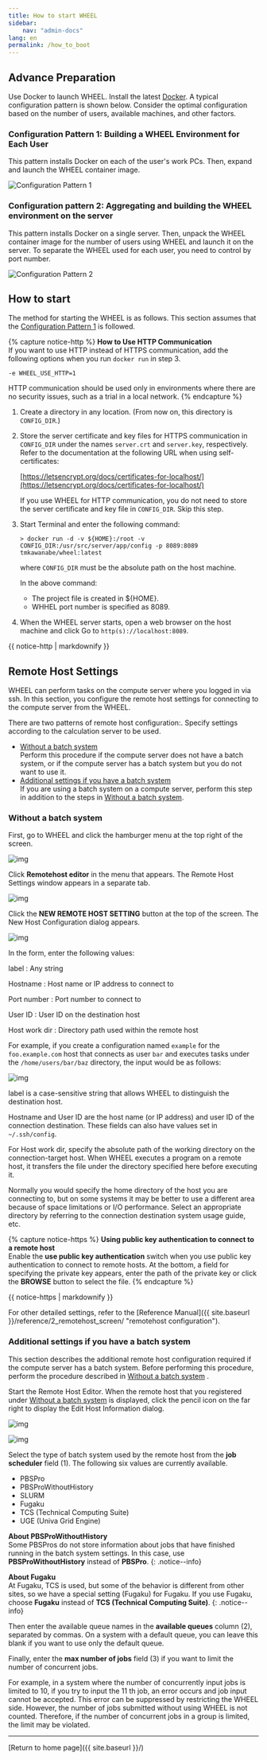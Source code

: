 ```yaml
---
title: How to start WHEEL
sidebar:
    nav: "admin-docs"
lang: en
permalink: /how_to_boot
---
```


## Advance Preparation
Use Docker to launch WHEEL. Install the latest [Docker](https://www.docker.com/).
A typical configuration pattern is shown below. Consider the optimal configuration based on the number of users, available machines, and other factors.

### Configuration Pattern 1: Building a WHEEL Environment for Each User
This pattern installs Docker on each of the user's work PCs. Then, expand and launch the WHEEL container image.


![Configuration Pattern 1](img/configuration_pattern_01.svg)

### Configuration pattern 2: Aggregating and building the WHEEL environment on the server
This pattern installs Docker on a single server. Then, unpack the WHEEL container image for the number of users using WHEEL and launch it on the server. To separate the WHEEL used for each user, you need to control by port number.


![Configuration Pattern 2](img/configuration_pattern_02.svg)

## How to start
The method for starting the WHEEL is as follows.
This section assumes that the [Configuration Pattern 1](#configuration-pattern-1-building-a-wheel-environment-for-each-user) is followed.

{% capture notice-http %}
__How to Use HTTP Communication__  
If you want to use HTTP instead of HTTPS communication, add the following options when you run `docker run` in step 3.
```
-e WHEEL_USE_HTTP=1
```
HTTP communication should be used only in environments where there are no security issues, such as a trial in a local network.
{% endcapture %}


1. Create a directory in any location. (From now on, this directory is `CONFIG_DIR`.)
1. Store the server certificate and key files for HTTPS communication in `CONFIG_DIR` under the names `server.crt` and `server.key`, respectively.
    Refer to the documentation at the following URL when using self-certificates:

    [https://letsencrypt.org/docs/certificates-for-localhost/](https://letsencrypt.org/docs/certificates-for-localhost/)

    If you use WHEEL for HTTP communication, you do not need to store the server certificate and key file in `CONFIG_DIR`.
    Skip this step.

1. Start Terminal and enter the following command:

    ```
    > docker run -d -v ${HOME}:/root -v CONFIG_DIR:/usr/src/server/app/config -p 8089:8089 tmkawanabe/wheel:latest
    ```

    where `CONFIG_DIR` must be the absolute path on the host machine.

    In the above command:

    - The project file is created in ${HOME}.
    - WHHEL port number is specified as 8089.

1. When the WHEEL server starts, open a web browser on the host machine and click
    Go to `http(s)://localhost:8089`.

<div class="notice--info">{{ notice-http | markdownify }}</div>


## Remote Host Settings
WHEEL can perform tasks on the compute server where you logged in via ssh.
In this section, you configure the remote host settings for connecting to the compute server from the WHEEL.

There are two patterns of remote host configuration:. Specify settings according to the calculation server to be used.
- [Without a batch system](#without-a-batch-system)  
Perform this procedure if the compute server does not have a batch system, or if the compute server has a batch system but you do not want to use it.
- [Additional settings if you have a batch system](#additional-settings-if-you-have-a-batch-system)  
If you are using a batch system on a compute server, perform this step in addition to the steps in [Without a batch system](#without-a-batch-system).

### Without a batch system
First, go to WHEEL and click the hamburger menu at the top right of the screen.

![img](./img/hamburger_menu.png "hamburger menu")

Click __Remotehost editor__ in the menu that appears. The Remote Host Settings window appears in a separate tab.

![img](./img/remotehost_editor_button.png "Remote Host Editor Link")


Click the __NEW REMOTE HOST SETTING__ button at the top of the screen. The New Host Configuration dialog appears.

![img](./img/remotehost_editor.png "Remote Host Editor")

In the form, enter the following values:

label
: Any string

Hostname
: Host name or IP address to connect to

Port number
: Port number to connect to

User ID
: User ID on the destination host

Host work dir
: Directory path used within the remote host

For example, if you create a configuration named `example` for the `foo.example.com` host that connects as user `bar` and executes tasks under the `/home/users/bar/baz` directory, the input would be as follows:

![img](./img/new_remotehost.png "Set New Host Information")


label is a case-sensitive string that allows WHEEL to distinguish the destination host.

Hostname and User ID are the host name (or IP address) and user ID of the connection destination.
These fields can also have values set in `~/.ssh/config`.

For Host work dir, specify the absolute path of the working directory on the connection-target host.
When WHEEL executes a program on a remote host, it transfers the file under the directory specified here before executing it.

Normally you would specify the home directory of the host you are connecting to, but on some systems it may be better to use a different area because of space limitations or I/O performance.
Select an appropriate directory by referring to the connection destination system usage guide, etc.

{% capture notice-https %}
__Using public key authentication to connect to a remote host__  
Enable the __use public key authentication__ switch when you use public key authentication to connect to remote hosts.
At the bottom, a field for specifying the private key appears, enter the path of the private key or click the __BROWSE__ button to select the file.
{% endcapture %}
<div class="notice--info">
  {{ notice-https | markdownify }}
</div>

For other detailed settings, refer to the [Reference Manual]({{ site.baseurl }}/reference/2_remotehost_screen/ "remotehost configuration").

### Additional settings if you have a batch system
This section describes the additional remote host configuration required if the compute server has a batch system. Before performing this procedure, perform the procedure described in [Without a batch system](#without-a-batch-system) .

Start the Remote Host Editor.
When the remote host that you registered under [Without a batch system](#without-a-batch-system) is displayed, click the pencil icon on the far right to display the Edit Host Information dialog.

![img](./img/remotehost_editor2.png "Add Edit Remote Host Editor")


![img](./img/edit_remotehost_setting.png "Edit Host Information Dialog")

Select the type of batch system used by the remote host from the __job scheduler__ field (1).
The following six values are currently available.

- PBSPro
- PBSProWithoutHistory
- SLURM
- Fugaku
- TCS (Technical Computing Suite)
- UGE (Univa Grid Engine)

__About PBSProWithoutHistory__  
Some PBSPros do not store information about jobs that have finished running in the batch system settings.
In this case, use __PBSProWithoutHistory__ instead of __PBSPro__.
{: .notice--info}

__About Fugaku__  
At Fugaku, TCS is used, but some of the behavior is different from other sites, so we have a special setting (Fugaku) for Fugaku.
If you use Fugaku, choose __Fugaku__ instead of __TCS (Technical Computing Suite)__.
{: .notice--info}


Then enter the available queue names in the __available queues__ column (2), separated by commas.
On a system with a default queue, you can leave this blank if you want to use only the default queue.

Finally, enter the __max number of jobs__ field (3) if you want to limit the number of concurrent jobs.

For example, in a system where the number of concurrently input jobs is limited to 10, if you try to input the 11 th job, an error occurs and job input cannot be accepted.
This error can be suppressed by restricting the WHEEL side.
However, the number of jobs submitted without using WHEEL is not counted. Therefore, if the number of concurrent jobs in a group is limited, the limit may be violated.


--------
[Return to home page]({{ site.baseurl }}/)